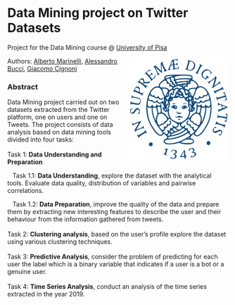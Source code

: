 # Data Mining project on Twitter Datasets

Project for the Data Mining course @ [University of Pisa](https://www.unipi.it/index.php/english)

<img src="unipi_logo.png" align="right" alt="Unipi logo">

Authors: [Alberto Marinelli](https://github.com/AlbertoMarinelli), [Alessandro Bucci](https://github.com/Ginko2355), [Giacomo Cignoni](https://github.com/giacomo-cgn)


### Abstract
Data Mining project carried out on two datasets extracted from the Twitter platform, one on users and one on Tweets. The project consists of data analysis based on data mining tools divided into four tasks:
<br /><br />
Task 1: <b>Data Understanding and Preparation</b>

&nbsp;&nbsp;&nbsp;Task 1.1: <b>Data Understanding</b>, explore the dataset with the analytical tools. Evaluate data quality, distribution of variables and pairwise correlations.

&nbsp;&nbsp;&nbsp;Task 1.2: <b>Data Preparation</b>, improve the quality of the data and prepare them by extracting new interesting features to describe the user and their behaviour from the information gathered from tweets.
<br /><br />
Task 2: <b>Clustering analysis</b>, based on the user’s profile explore the dataset using various clustering techniques.
<br /><br />
Task 3: <b>Predictive Analysis</b>, consider the problem of predicting for each user the label which is a binary variable that indicates if a user is a bot or a genuine user.
<br /><br />
Task 4: <b>Time Series Analysis</b>, conduct an analysis of the time series extracted in the year 2019.
